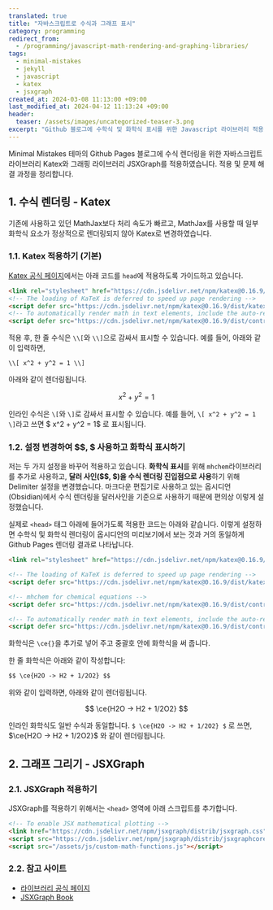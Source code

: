 ```yaml
---
translated: true
title: "자바스크립트로 수식과 그래프 표시"
category: programming
redirect_from:
  - /programming/javascript-math-rendering-and-graphing-libraries/
tags:
  - minimal-mistakes
  - jekyll
  - javascript
  - katex
  - jsxgraph
created_at: 2024-03-08 11:13:00 +09:00
last_modified_at: 2024-04-12 11:13:24 +09:00
header:
  teaser: /assets/images/uncategorized-teaser-3.png
excerpt: "Github 블로그에 수학식 및 화학식 표시를 위한 Javascript 라이브러리 적용. 수학식 표시를 위한 Katex 라이브러리와 함수 그래프 표시를 위한 JSXGraph 라이브러리 적용 과정 정리."
---
```


Minimal Mistakes 테마의 Github Pages 블로그에 수식 렌더링을 위한 자바스크립트 라이브러리 Katex와 그래핑 라이브러리 JSXGraph를 적용하였습니다.  적용 및 문제 해결 과정을 정리합니다. 

## 1. 수식 렌더링 - Katex

기존에 사용하고 있던 MathJax보다 처리 속도가 빠르고, MathJax를 사용할 때 일부 화학식 요소가 정상적으로 렌더링되지 않아 Katex로 변경하였습니다.

### 1.1. Katex 적용하기 (기본)

[Katex 공식 페이지](https://katex.org/docs/browser)에서는 아래 코드를 `head`에 적용하도록 가이드하고 있습니다.

```html
<link rel="stylesheet" href="https://cdn.jsdelivr.net/npm/katex@0.16.9/dist/katex.min.css" integrity="sha384-n8MVd4RsNIU0tAv4ct0nTaAbDJwPJzDEaqSD1odI+WdtXRGWt2kTvGFasHpSy3SV" crossorigin="anonymous">
<!-- The loading of KaTeX is deferred to speed up page rendering -->
<script defer src="https://cdn.jsdelivr.net/npm/katex@0.16.9/dist/katex.min.js" integrity="sha384-XjKyOOlGwcjNTAIQHIpgOno0Hl1YQqzUOEleOLALmuqehneUG+vnGctmUb0ZY0l8" crossorigin="anonymous"></script>
<!-- To automatically render math in text elements, include the auto-render extension: -->
<script defer src="https://cdn.jsdelivr.net/npm/katex@0.16.9/dist/contrib/auto-render.min.js" integrity="sha384-+VBxd3r6XgURycqtZ117nYw44OOcIax56Z4dCRWbxyPt0Koah1uHoK0o4+/RRE05" crossorigin="anonymous" onload="renderMathInElement(document.body);"></script>
```

적용 후, 한 줄 수식은 `\\[`와 `\\]`으로 감싸서 표시할 수 있습니다.  예를 들어, 아래와 같이 입력하면,

```
\\[ x^2 + y^2 = 1 \\]
```

아래와 같이 렌더링됩니다.

$$ x^2 + y^2 = 1 $$

인라인 수식은 `\[`와 `\]`로 감싸서 표시할 수 있습니다.  예를 들어, `\[ x^2 + y^2 = 1 \]`라고 쓰면 $ x^2 + y^2 = 1$ 로 표시됩니다.

### 1.2. 설정 변경하여 &#36;&#36;, &#36; 사용하고 화학식 표시하기

저는 두 가지 설정을 바꾸어 적용하고 있습니다.  **화학식 표시**를 위해 `mhchem`라이브러리를 추가로 사용하고, **달러 사인(&#36;&#36;, &#36;)을 수식 렌더링 진입점으로 사용**하기 위해 Delimiter 설정을 변경했습니다.  마크다운 편집기로 사용하고 있는 옵시디언(Obsidian)에서 수식 렌더링을 달러사인을 기준으로 사용하기 때문에 편의상 이렇게 설정했습니다.

실제로 `<head>` 태그 아래에 들어가도록 적용한 코드는 아래와 같습니다.  이렇게 설정하면 수학식 및 화학식 렌더링이 옵시디언의 미리보기에서 보는 것과 거의 동일하게 Github Pages 렌더링 결과로 나타납니다.


```html
<link rel="stylesheet" href="https://cdn.jsdelivr.net/npm/katex@0.16.9/dist/katex.min.css" integrity="sha384-n8MVd4RsNIU0tAv4ct0nTaAbDJwPJzDEaqSD1odI+WdtXRGWt2kTvGFasHpSy3SV" crossorigin="anonymous">

<!-- The loading of KaTeX is deferred to speed up page rendering -->
<script defer src="https://cdn.jsdelivr.net/npm/katex@0.16.9/dist/katex.min.js" integrity="sha384-XjKyOOlGwcjNTAIQHIpgOno0Hl1YQqzUOEleOLALmuqehneUG+vnGctmUb0ZY0l8" crossorigin="anonymous"></script>

<!-- mhchem for chemical equations -->
<script defer src="https://cdn.jsdelivr.net/npm/katex@0.16.9/dist/contrib/mhchem.min.js" integrity="sha384-ifpG+NlgMq0kvOSGqGQxW1mJKpjjMDmZdpKGq3tbvD3WPhyshCEEYClriK/wRVU0"  crossorigin="anonymous"></script>

<!-- To automatically render math in text elements, include the auto-render extension: -->
<script defer src="https://cdn.jsdelivr.net/npm/katex@0.16.9/dist/contrib/auto-render.min.js" integrity="sha384-+VBxd3r6XgURycqtZ117nYw44OOcIax56Z4dCRWbxyPt0Koah1uHoK0o4+/RRE05" crossorigin="anonymous" onload="renderMathInElement(document.body, {delimiters: [{left: '$$', right: '$$', display: true}, {left: '\\[', right: '\\]', display: true}, {left: '$', right: '$', display: false}, {left: '\\(', right: '\\)', display: false}]});"></script>
```

화학식은 `\ce{}`을 추가로 넣어 주고 중괄호 안에 화학식을 써 줍니다.

한 줄 화학식은 아래와 같이 작성합니다:

```html
$$ \ce{H2O -> H2 + 1/2O2} $$
```

위와 같이 입력하면, 아래와 같이 렌더링됩니다.

$$ \ce{H2O -> H2 + 1/2O2} $$

인라인 화학식도 일반 수식과 동일합니다.  `$ \ce{H2O -> H2 + 1/2O2} $` 로 쓰면, $\ce{H2O -> H2 + 1/2O2}$ 와 같이 렌더링됩니다.

## 2. 그래프 그리기 - JSXGraph

### 2.1. JSXGraph 적용하기

JSXGraph를 적용하기 위해서는 `<head>` 영역에 아래 스크립트를 추가합니다.

```html
<!-- To enable JSX mathematical plotting -->
<link href="https://cdn.jsdelivr.net/npm/jsxgraph/distrib/jsxgraph.css" rel="stylesheet" type="text/css" />
<script src="https://cdn.jsdelivr.net/npm/jsxgraph/distrib/jsxgraphcore.js" type="text/javascript" charset="UTF-8"></script>
<script src="/assets/js/custom-math-functions.js"></script>
```

### 2.2. 참고 사이트

- [라이브러리 공식 페이지](https://jsxgraph.uni-bayreuth.de/wp/index.html)
- [JSXGraph Book](https://ipesek.github.io/jsxgraphbook/)